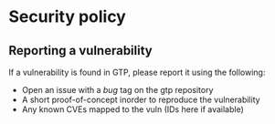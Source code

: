 # Security policy

## Reporting a vulnerability

If a vulnerability is found in GTP, please report it using the following:

- Open an issue with a *bug* tag on the gtp repository
- A short proof-of-concept inorder to reproduce the vulnerability
- Any known CVEs mapped to the vuln (IDs here if available)
